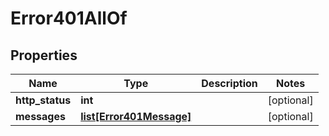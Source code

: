 # Error401AllOf

## Properties
| Name | Type | Description | Notes |
| ------------ | ------------- | ------------- | ------------- |
| **http_status** | **int** |  | [optional]  |
| **messages** | [**list[Error401Message]**](Error401Message.md) |  | [optional]  |


